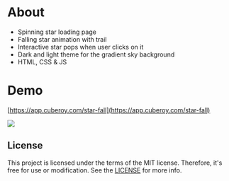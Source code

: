 # About
- Spinning star loading page
- Falling star animation with trail
- Interactive star pops when user clicks on it
- Dark and light theme for the gradient sky background
- HTML, CSS & JS

# Demo
[https://app.cuberoy.com/star-fall](https://app.cuberoy.com/star-fall)

<img src="https://github.com/cuberoy/star-fall/blob/main/demo.gif">

## License
This project is licensed under the terms of the MIT license. Therefore, it's free for use or modification. See the [LICENSE](https://github.com/cuberoy/star-fall/blob/main/LICENSE) for more info.